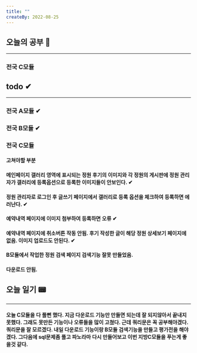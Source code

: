 ```yaml
---
title: ""
createBy: 2022-08-25
---
```

## 오늘의 공부 🎉
---
### 전국 C모듈

## todo ✔
---
### 전국 A모듈 ✔
### 전국 B모듈 ✔
### 전국 C모듈
#### 고쳐야할 부분
#### 메인페이지 갤러리 영역에 표시되는 정원 후기의 이미지와 각 정원의 게시판에 정원 관리자가 갤러리에 등록옵션으로 등록한 이미지들이 안보인다. ✔
#### 정원 관리자로 로그인 후 글쓰기 페이지에서 갤러리로 등록 옵션을 체크하여 등록하면 에러난다. ✔
#### 예약내역 페이지에 이미지 첨부하여 등록하면 오류 ✔
#### 예약내역 페이지에 취소버튼 작동 안됨. 후기 작성한 글이 해당 정원 상세보기 페이지에 없음. 이미지 업로드도 안된다. ✔
#### B모듈에서 작업한 정원 검색 페이지 검색기능 잘못 만들었음.
#### 다운로드 안됨.

## 오늘 일기 📟
---
#### 오늘 C모듈을 다 풀뻔 했다. 지금 다운로드 기능만 만들면 되는데 잘 되지않아서 끝내지 못했다. 그래도 못만든 기능이나 오류들을 많이 고쳤다. 근데 쿼리문은 꼭 공부해야겠다. 쿼리문을 잘 모르겠다. 내일 다운로드 기능이랑 B모듈 검색기능을 만들고 평가전을 해야겠다. 그다음에 sql문제좀 풀고 파노라마 다시 만들어보고 이번 지방C모듈을 푸는게 좋을것 같다.
<Comment/>